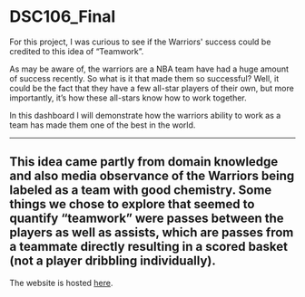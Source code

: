 # DSC106_Final

For this project, I was curious to see if the Warriors' success could be credited to this idea of “Teamwork”.

As may be aware of, the warriors are a NBA team have had a huge amount of success recently. So what is it that made them so successful? Well, it could be the fact that they have a few all-star players of their own, but more importantly, it’s how these all-stars know how to work together.

In this dashboard I will demonstrate how the warriors ability to work as a team has made them one of the best in the world.

----
**This idea came partly from domain knowledge and also media observance of the Warriors being labeled as a team with good chemistry. Some things we chose to explore that seemed to quantify “teamwork” were passes between the players as well as assists, which are passes from a teammate directly resulting in a scored basket (not a player dribbling individually).**
----

The website is hosted [here](https://stephaniemoore14.github.io/DSC106_Final/).
